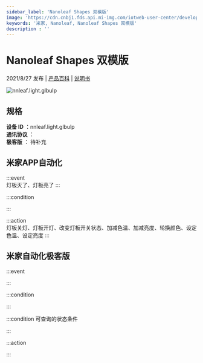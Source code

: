 ```yaml
---
sidebar_label: 'Nanoleaf Shapes 双模版'
image: 'https://cdn.cnbj1.fds.api.mi-img.com/iotweb-user-center/developer_1679047839436qrSbCZvr.png?GalaxyAccessKeyId=AKVGLQWBOVIRQ3XLEW&Expires=9223372036854775807&Signature=jHHZQBjj46MawyQUIjB7gfrmcPw='
keywords: '米家, Nanoleaf, Nanoleaf Shapes 双模版'
description : ''
---
```

# Nanoleaf Shapes 双模版

2021/8/27 发布 | [产品百科](https://home.mi.com/webapp/content/baike/product/index.html?model=nnleaf.light.glbulp/) | [说明书](https://home.mi.com/views/introduction.html?model=nnleaf.light.glbulp&region=cn)

![nnleaf.light.glbulp](https://cdn.cnbj1.fds.api.mi-img.com/iotweb-user-center/developer_1679047839436qrSbCZvr.png?GalaxyAccessKeyId=AKVGLQWBOVIRQ3XLEW&Expires=9223372036854775807&Signature=jHHZQBjj46MawyQUIjB7gfrmcPw=)

## 规格  
> 
**设备 ID** ：nnleaf.light.glbulp  
**通讯协议** ：  
**极客版**  ： 待补充 


## 米家APP自动化  

:::event  
灯板灭了、灯板亮了
:::

:::condition  

:::

:::action   
灯板关灯、灯板开灯、改变灯板开关状态、加减色温、加减亮度、轮换颜色、设定色温、设定亮度
:::

## 米家自动化极客版  

:::event  

:::

:::condition  

:::

:::condition 可查询的状态条件  

:::

:::action  

:::

        
